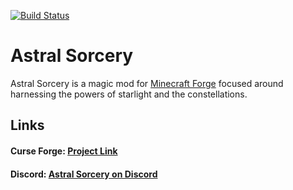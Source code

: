 [![Build Status](https://jenkins.hellfiredev.net/job/AstralSorcery/job/1.13.2-indev/badge/icon)](https://jenkins.hellfiredev.net/job/AstralSorcery/job/1.13.2-indev/)

# Astral Sorcery

Astral Sorcery is a magic mod for [Minecraft Forge](https://files.minecraftforge.net) 
focused around harnessing the powers of starlight and the constellations.

## Links

#### Curse Forge: [Project Link](https://minecraft.curseforge.com/projects/astral-sorcery)
#### Discord: [Astral Sorcery on Discord](https://discord.gg/q37VRcT)
